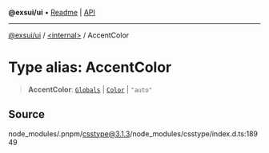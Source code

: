 **@exsui/ui** • [Readme](../../README.md) \| [API](../../globals.md)

***

[@exsui/ui](../../README.md) / [\<internal\>](../README.md) / AccentColor

# Type alias: AccentColor

> **AccentColor**: [`Globals`](Globals.md) \| [`Color`](Color-1.md) \| `"auto"`

## Source

node\_modules/.pnpm/csstype@3.1.3/node\_modules/csstype/index.d.ts:18949
